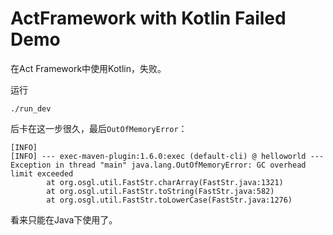 ActFramework with Kotlin Failed Demo
====================================

在Act Framework中使用Kotlin，失败。

运行

```
./run_dev
```

后卡在这一步很久，最后`OutOfMemoryError`：

```
[INFO]
[INFO] --- exec-maven-plugin:1.6.0:exec (default-cli) @ helloworld ---
Exception in thread "main" java.lang.OutOfMemoryError: GC overhead limit exceeded
        at org.osgl.util.FastStr.charArray(FastStr.java:1321)
        at org.osgl.util.FastStr.toString(FastStr.java:582)
        at org.osgl.util.FastStr.toLowerCase(FastStr.java:1276)

```

看来只能在Java下使用了。